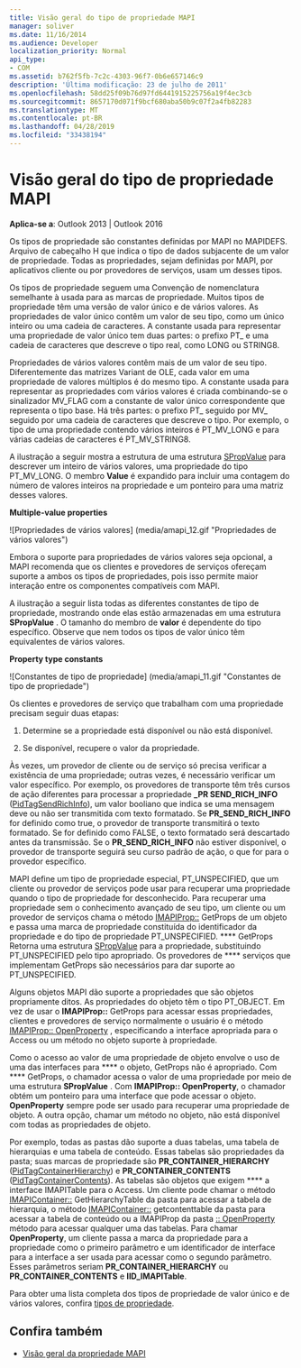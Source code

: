 ```yaml
---
title: Visão geral do tipo de propriedade MAPI
manager: soliver
ms.date: 11/16/2014
ms.audience: Developer
localization_priority: Normal
api_type:
- COM
ms.assetid: b762f5fb-7c2c-4303-96f7-0b6e657146c9
description: 'Última modificação: 23 de julho de 2011'
ms.openlocfilehash: 58dd25f09b76d97fd6441915225756a19f4ec3cb
ms.sourcegitcommit: 8657170d071f9bcf680aba50b9c07f2a4fb82283
ms.translationtype: MT
ms.contentlocale: pt-BR
ms.lasthandoff: 04/28/2019
ms.locfileid: "33438194"
---
```

# <a name="mapi-property-type-overview"></a>Visão geral do tipo de propriedade MAPI
  
**Aplica-se a**: Outlook 2013 | Outlook 2016 
  
Os tipos de propriedade são constantes definidas por MAPI no MAPIDEFS. Arquivo de cabeçalho H que indica o tipo de dados subjacente de um valor de propriedade. Todas as propriedades, sejam definidas por MAPI, por aplicativos cliente ou por provedores de serviços, usam um desses tipos. 
  
Os tipos de propriedade seguem uma Convenção de nomenclatura semelhante à usada para as marcas de propriedade. Muitos tipos de propriedade têm uma versão de valor único e de vários valores. As propriedades de valor único contêm um valor de seu tipo, como um único inteiro ou uma cadeia de caracteres. A constante usada para representar uma propriedade de valor único tem duas partes: o prefixo PT_ e uma cadeia de caracteres que descreve o tipo real, como LONG ou STRING8. 
  
Propriedades de vários valores contêm mais de um valor de seu tipo. Diferentemente das matrizes Variant de OLE, cada valor em uma propriedade de valores múltiplos é do mesmo tipo. A constante usada para representar as propriedades com vários valores é criada combinando-se o sinalizador MV_FLAG com a constante de valor único correspondente que representa o tipo base. Há três partes: o prefixo PT_ seguido por MV_ seguido por uma cadeia de caracteres que descreve o tipo. Por exemplo, o tipo de uma propriedade contendo vários inteiros é PT_MV_LONG e para várias cadeias de caracteres é PT_MV_STRING8.
  
A ilustração a seguir mostra a estrutura de uma estrutura [SPropValue](spropvalue.md) para descrever um inteiro de vários valores, uma propriedade do tipo PT_MV_LONG. O membro **Value** é expandido para incluir uma contagem do número de valores inteiros na propriedade e um ponteiro para uma matriz desses valores. 
  
**Multiple-value properties**
  
![Propriedades de vários valores] (media/amapi_12.gif "Propriedades de vários valores")
  
Embora o suporte para propriedades de vários valores seja opcional, a MAPI recomenda que os clientes e provedores de serviços ofereçam suporte a ambos os tipos de propriedades, pois isso permite maior interação entre os componentes compatíveis com MAPI.
  
A ilustração a seguir lista todas as diferentes constantes de tipo de propriedade, mostrando onde elas estão armazenadas em uma estrutura **SPropValue** . O tamanho do membro de **valor** é dependente do tipo específico. Observe que nem todos os tipos de valor único têm equivalentes de vários valores. 
  
**Property type constants**
  
![Constantes de tipo de propriedade] (media/amapi_11.gif "Constantes de tipo de propriedade")
  
Os clientes e provedores de serviço que trabalham com uma propriedade precisam seguir duas etapas:
  
1. Determine se a propriedade está disponível ou não está disponível.
    
2. Se disponível, recupere o valor da propriedade.
    
Às vezes, um provedor de cliente ou de serviço só precisa verificar a existência de uma propriedade; outras vezes, é necessário verificar um valor específico. Por exemplo, os provedores de transporte têm três cursos de ação diferentes para processar a propriedade **\_PR SEND_RICH_INFO** ([PidTagSendRichInfo](pidtagsendrichinfo-canonical-property.md)), um valor booliano que indica se uma mensagem deve ou não ser transmitida com texto formatado. Se **PR\_SEND_RICH_INFO** for definido como true, o provedor de transporte transmitirá o texto formatado. Se for definido como FALSE, o texto formatado será descartado antes da transmissão. Se o **PR_SEND_RICH_INFO** não estiver disponível, o provedor de transporte seguirá seu curso padrão de ação, o que for para o provedor específico. 
  
MAPI define um tipo de propriedade especial, PT_UNSPECIFIED, que um cliente ou provedor de serviços pode usar para recuperar uma propriedade quando o tipo de propriedade for desconhecido. Para recuperar uma propriedade sem o conhecimento avançado de seu tipo, um cliente ou um provedor de serviços chama o método [IMAPIProp::](imapiprop-getprops.md) GetProps de um objeto e passa uma marca de propriedade constituída do identificador da propriedade e do tipo de propriedade PT_UNSPECIFIED. **** GetProps Retorna uma estrutura [SPropValue](spropvalue.md) para a propriedade, substituindo PT_UNSPECIFIED pelo tipo apropriado. Os provedores de **** serviços que implementam GetProps são necessários para dar suporte ao PT_UNSPECIFIED. 
  
Alguns objetos MAPI dão suporte a propriedades que são objetos propriamente ditos. As propriedades do objeto têm o tipo PT_OBJECT. Em vez de usar o **IMAPIProp::** GetProps para acessar essas propriedades, clientes e provedores de serviço normalmente o usuário é o método [IMAPIProp:: OpenProperty](imapiprop-openproperty.md) , especificando a interface apropriada para o Access ou um método no objeto suporte à propriedade. 
  
Como o acesso ao valor de uma propriedade de objeto envolve o uso de uma das interfaces para **** o objeto, GetProps não é apropriado. Com **** GetProps, o chamador acessa o valor de uma propriedade por meio de uma estrutura **SPropValue** . Com **IMAPIProp:: OpenProperty**, o chamador obtém um ponteiro para uma interface que pode acessar o objeto. **OpenProperty** sempre pode ser usado para recuperar uma propriedade de objeto. A outra opção, chamar um método no objeto, não está disponível com todas as propriedades de objeto. 
  
Por exemplo, todas as pastas dão suporte a duas tabelas, uma tabela de hierarquias e uma tabela de conteúdo. Essas tabelas são propriedades da pasta; suas marcas de propriedade são **PR_CONTAINER_HIERARCHY** ([PidTagContainerHierarchy](pidtagcontainerhierarchy-canonical-property.md)) e **PR_CONTAINER_CONTENTS** ([PidTagContainerContents](pidtagcontainercontents-canonical-property.md)). As tabelas são objetos que exigem **** a interface IMAPITable para o Access. Um cliente pode chamar o método [IMAPIContainer::](imapicontainer-gethierarchytable.md) GetHierarchyTable da pasta para acessar a tabela de hierarquia, o método [IMAPIContainer::](imapicontainer-getcontentstable.md) getcontenttable da pasta para acessar a tabela de conteúdo ou a IMAPIProp da pasta [:: OpenProperty ](imapiprop-openproperty.md)método para acessar qualquer uma das tabelas. Para chamar **OpenProperty**, um cliente passa a marca da propriedade para a propriedade como o primeiro parâmetro e um identificador de interface para a interface a ser usada para acessar como o segundo parâmetro. Esses parâmetros seriam **PR_CONTAINER_HIERARCHY** ou **PR_CONTAINER_CONTENTS** e **IID_IMAPITable**.
  
Para obter uma lista completa dos tipos de propriedade de valor único e de vários valores, confira [tipos de propriedade](property-types.md). 
  
## <a name="see-also"></a>Confira também

- [Visão geral da propriedade MAPI](mapi-property-overview.md)

